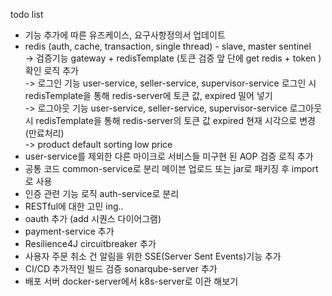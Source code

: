 todo list

- 기능 추가에 따른 유즈케이스, 요구사항정의서 업데이트
- redis (auth, cache, transaction, single thread) - slave, master sentinel  
    -> 검증기능 gateway + redisTemplate (토큰 검증 앞 단에 get redis + token ) 확인 로직 추가  
    -> 로그인 기능 user-service, seller-service, supervisor-service 로그인 시 redisTemplate을 통해 redis-server에 토큰 값, expired 밀어 넣기  
    -> 로그아웃 기능 user-service, seller-service, supervisor-service 로그아웃 시 redisTemplate을 통해 redis-server의 토큰 값 expired 현재 시각으로 변경(만료처리)  
    -> product default sorting low price   
- user-service를 제외한 다른 마이크로 서비스들 미구현 된 AOP 검증 로직 추가  
- 공통 코드 common-service로 분리 메이븐 업로드 또는 jar로 패키징 후 import로 사용
- 인증 관련 기능 로직 auth-service로 분리
- RESTful에 대한 고민 ing..
- oauth 추가 (add 시퀀스 다이어그램)
- payment-service 추가
- Resilience4J circuitbreaker 추가
- 사용자 주문 취소 건 알림을 위한 SSE(Server Sent Events)기능 추가
- CI/CD 추가적인 빌드 검증 sonarqube-server 추가
- 배포 서버 docker-server에서 k8s-server로 이관 해보기
